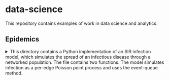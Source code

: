 # data-science #

This repository contains examples of work in data science and analytics.

## Epidemics ##
<details>
<summary>
This directory contains a Python implementation of an SIR infection model, which simulates the spread of an infectious disease through a networked population. The file contains two functions. The model simulates infection as a per-edge Poisson point process and uses the event-queue method.
</summary>

The SIR function takes parameters arg G (a networkx graph object) and kwargs beta (per-edge infection rate), gamma=1 (recovery rate), init=1 (number of initial infections), max_time=20 (maximum time to run the simulation; since SIR models should always reach equilibrium infinite loops should not occur, but this kwarg is included on a belt-and-braces basis.

The timeshift function is an auxiliary function which aligns multiple model runs with time = 0 at the specified threshold level of infections. It takes two args and two kwargs. The positional arguments are: df (a Pandas dataframe containing model output), and threshold (the number of infections to set at time = 0). The two keyword arguments can be ignored if using output from the SIR function. They specify the criterion to which the threshold value relates (criteria="Infected"), and the dataframe column containing the time values (time="time").

Together, these functions allow multiple model runs to be collated and aligned. It is straightforward to then, for example, plot the results.
 
</details>
